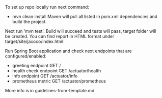 To set up repo locally run next command:
- mvn clean install
Maven will pull all listed in pom.xml dependencies and build the project.

Next run 'mvn test'. Build will succeed and tests will pass, target folder will be created. 
You can find report in HTML format under target/site/jacoco/index.html

Run Spring Boot application and check next endpoints that are configured/enabled:
  - greeting endpoint GET /
  - health check endpoint GET /actuator/health
  - info endpoint GET /actuator/info
  - prometheus metric GET /actuator/prometheus

More info is in guidelines-from-template.md